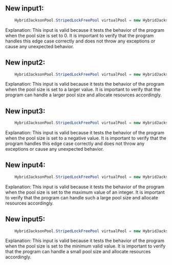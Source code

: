 ## New input1:
```java
    HybridJacksonPool.StripedLockFreePool virtualPool = new HybridJacksonPool.StripedLockFreePool(0);
```
Explanation: This input is valid because it tests the behavior of the program when the pool size is set to 0. It is important to verify that the program handles this edge case correctly and does not throw any exceptions or cause any unexpected behavior.

## New input2:
```java
    HybridJacksonPool.StripedLockFreePool virtualPool = new HybridJacksonPool.StripedLockFreePool(10);
```
Explanation: This input is valid because it tests the behavior of the program when the pool size is set to a larger value. It is important to verify that the program can handle a larger pool size and allocate resources accordingly.

## New input3:
```java
    HybridJacksonPool.StripedLockFreePool virtualPool = new HybridJacksonPool.StripedLockFreePool(-1);
```
Explanation: This input is valid because it tests the behavior of the program when the pool size is set to a negative value. It is important to verify that the program handles this edge case correctly and does not throw any exceptions or cause any unexpected behavior.

## New input4:
```java
    HybridJacksonPool.StripedLockFreePool virtualPool = new HybridJacksonPool.StripedLockFreePool(Integer.MAX_VALUE);
```
Explanation: This input is valid because it tests the behavior of the program when the pool size is set to the maximum value of an integer. It is important to verify that the program can handle such a large pool size and allocate resources accordingly.

## New input5:
```java
    HybridJacksonPool.StripedLockFreePool virtualPool = new HybridJacksonPool.StripedLockFreePool(1);
```
Explanation: This input is valid because it tests the behavior of the program when the pool size is set to the minimum valid value. It is important to verify that the program can handle a small pool size and allocate resources accordingly.
